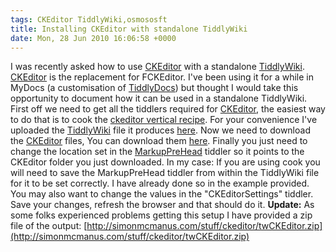 ```yaml
---
tags: CKEditor TiddlyWiki,osmososft
title: Installing CKEditor with standalone TiddlyWiki
date: Mon, 28 Jun 2010 16:06:58 +0000
---
```

I was recently asked how to use [CKEditor](http://ckeditor.com/) with a standalone [TiddlyWiki](http://tiddlywiki.com). [CKEditor](http://ckeditor.com/) is the replacement for FCKEditor. I've been using it for a while in MyDocs (a customisation of [TiddlyDocs](http://tiddlydocs.com)) but thought I would take this opportunity to document how it can be used in a standalone TiddlyWiki. First off we need to get all the tiddlers required for [CKEditor](ckeditor.com), the easiest way to do that is to cook the [ckeditor vertical recipe](http://svn.tiddlywiki.org/Trunk/verticals/ckeditor/index.html.recipe). For your convenience I've uploaded the [TiddlyWiki](tiddlywiki.com) file it produces [here](http://simonmcmanus.com/stuff/ckeditor/index.html). Now we need to download the [CKEditor](ckeditor.com) files, You can download them [here](http://download.cksource.com/CKEditor/CKEditor/CKEditor%203.3.1/ckeditor_3.3.1.zip). Finally you just need to change the location set in the [MarkupPreHead](http://simonmcmanus.com/stuff/ckeditor/index.html#MarkupPreHead) tiddler so it points to the CKEditor folder you just downloaded. In my case: <script type="text/javascript" src="**./ckeditor/ckeditor.js**"></script> If you are using cook you will need to save the MarkupPreHead tiddler from within the TiddlyWiki file for it to be set correctly. I have already done so in the example provided. You may also want to change the values in the "CKEditorSettings" tiddler. Save your changes, refresh the browser and that should do it. **Update:** As some folks experienced problems getting this setup I have provided a zip file of the output: [http://simonmcmanus.com/stuff/ckeditor/twCKEditor.zip](http://simonmcmanus.com/stuff/ckeditor/twCKEditor.zip)
